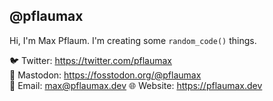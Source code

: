 ## @pflaumax  
Hi, I'm Max Pflaum. I'm creating some `random_code()` things.  

🐦 Twitter: https://twitter.com/pflaumax  
🦣 Mastodon: https://fosstodon.org/@pflaumax  
📧 Email: max@pflaumax.dev 
🌐 Website: https://pflaumax.dev
